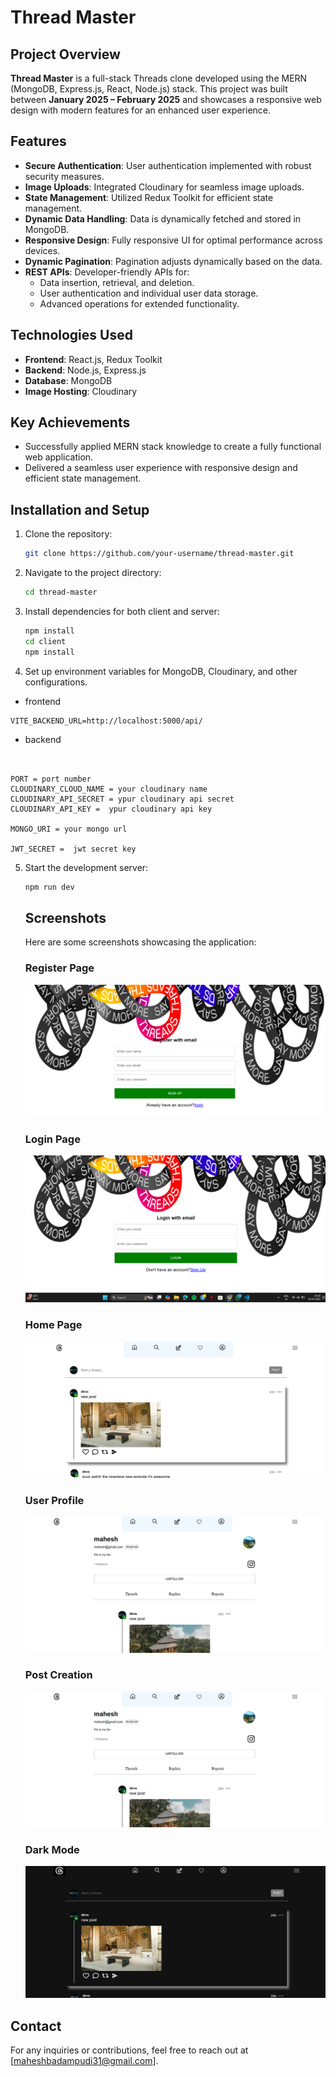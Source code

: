# Thread Master  

## Project Overview  
**Thread Master** is a full-stack Threads clone developed using the MERN (MongoDB, Express.js, React, Node.js) stack. This project was built between **January 2025 – February 2025** and showcases a responsive web design with modern features for an enhanced user experience.  

## Features  
- **Secure Authentication**: User authentication implemented with robust security measures.  
- **Image Uploads**: Integrated Cloudinary for seamless image uploads.  
- **State Management**: Utilized Redux Toolkit for efficient state management.  
- **Dynamic Data Handling**: Data is dynamically fetched and stored in MongoDB.  
- **Responsive Design**: Fully responsive UI for optimal performance across devices.  
- **Dynamic Pagination**: Pagination adjusts dynamically based on the data.  
- **REST APIs**: Developer-friendly APIs for:  
    - Data insertion, retrieval, and deletion.  
    - User authentication and individual user data storage.  
    - Advanced operations for extended functionality.  

## Technologies Used  
- **Frontend**: React.js, Redux Toolkit  
- **Backend**: Node.js, Express.js  
- **Database**: MongoDB  
- **Image Hosting**: Cloudinary  

## Key Achievements  
- Successfully applied MERN stack knowledge to create a fully functional web application.  
- Delivered a seamless user experience with responsive design and efficient state management.  

## Installation and Setup  
1. Clone the repository:  
     ```bash  
     git clone https://github.com/your-username/thread-master.git  
     ```  
2. Navigate to the project directory:  
     ```bash  
     cd thread-master  
     ```  
3. Install dependencies for both client and server:  
     ```bash  
     npm install  
     cd client  
     npm install  
     ```  
4. Set up environment variables for MongoDB, Cloudinary, and other configurations.  
- frontend
```
VITE_BACKEND_URL=http://localhost:5000/api/
```
- backend
```


PORT = port number
CLOUDINARY_CLOUD_NAME = your cloudinary name
CLOUDINARY_API_SECRET = ypur cloudinary api secret
CLOUDINARY_API_KEY =  ypur cloudinary api key

MONGO_URI = your mongo url

JWT_SECRET =  jwt secret key
```

5. Start the development server:  
     ```bash  
     npm run dev  
     ```  

    ## Screenshots  
    Here are some screenshots showcasing the application:  
    ### Register Page  
    ![Register Page](/client/public/screenshots/Register.png)  
    ### Login Page  
    ![Login Page](/client/public/screenshots/login.png)  
    ### Home Page  
    ![Home Page](/client/public/screenshots/main.png)  

    ### User Profile  
    ![User Profile](/client/public/screenshots/profile.png)  

    ### Post Creation  
    ![Post Creation](/client/public/screenshots/profile.png)  

    ### Dark Mode
    ![Dark Mode](/client//public/screenshots/dark.png)

## Contact  
For any inquiries or contributions, feel free to reach out at [maheshbadampudi31@gmail.com].  
